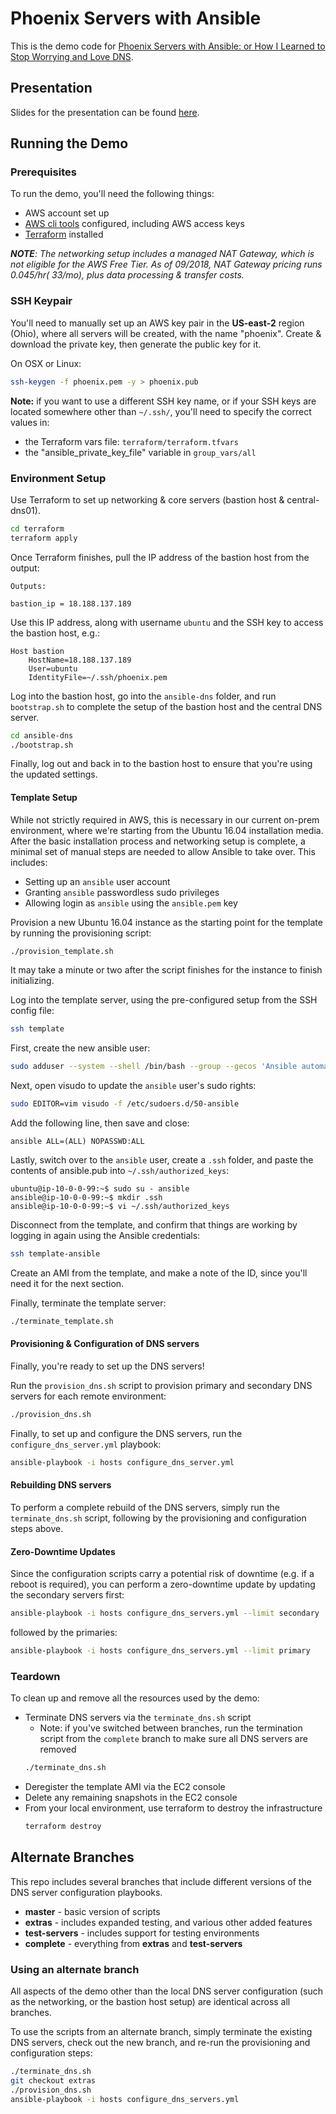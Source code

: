 Phoenix Servers with Ansible
============================

This is the demo code for [Phoenix Servers with Ansible: or How I Learned to Stop Worrying and Love
 DNS](https://docs.google.com/presentation/d/1qA5vXhKMeg2iOgg4lIYN6OTwpa46EzXhr70U1a05Z0g/edit?usp=sharing).

Presentation
----------------------

Slides for the presentation can be found 
[here](https://docs.google.com/presentation/d/1qA5vXhKMeg2iOgg4lIYN6OTwpa46EzXhr70U1a05Z0g/edit?usp=sharing).

Running the Demo
----------------------

### Prerequisites

To run the demo, you'll need the following things:
- AWS account set up
- [AWS cli tools](https://docs.aws.amazon.com/cli/latest/userguide/installing.html) configured, including AWS access keys
- [Terraform](https://www.terraform.io/intro/getting-started/install.html) installed

_**NOTE**: The networking setup includes a managed NAT Gateway, which is not eligible for the AWS Free Tier. 
As of 09/2018, NAT Gateway pricing runs $0.045/hr (~$33/mo), plus data processing & transfer costs._

### SSH Keypair

You'll need to manually set up an AWS key pair in the **US-east-2** region (Ohio), where all servers will be created, 
with the name "phoenix". Create & download the private key, then generate the public key for it.   

On OSX or Linux:

```bash
ssh-keygen -f phoenix.pem -y > phoenix.pub
``` 

**Note:** if you want to use a different SSH key name, or if your SSH keys are located somewhere other than `~/.ssh/`, 
you'll need to specify the correct values in:
- the Terraform vars file: `terraform/terraform.tfvars` 
- the "ansible_private_key_file" variable in `group_vars/all`

### Environment Setup

Use Terraform to set up networking & core servers (bastion host & central-dns01).
```bash
cd terraform
terraform apply
```

Once Terraform finishes, pull the IP address of the bastion host from the output:
```
Outputs:

bastion_ip = 18.188.137.189
```

Use this IP address, along with username `ubuntu` and the SSH key to access the bastion host, e.g.: 
```
Host bastion
    HostName=18.188.137.189
    User=ubuntu
    IdentityFile=~/.ssh/phoenix.pem
```

Log into the bastion host, go into the `ansible-dns` folder, and run `bootstrap.sh` to complete the setup of the 
bastion host and the central DNS server.
```bash
cd ansible-dns
./bootstrap.sh
``` 

Finally, log out and back in to the bastion host to ensure that you're using the updated settings.  

#### Template Setup 

While not strictly required in AWS, this is necessary in our current on-prem environment, where we're starting 
from the Ubuntu 16.04 installation media. After the basic installation process and networking setup is complete,
a minimal set of manual steps are needed to allow Ansible to take over. This includes:
- Setting up an `ansible` user account
- Granting `ansible` passwordless sudo privileges
- Allowing login as `ansible` using the `ansible.pem` key 

Provision a new Ubuntu 16.04 instance as the starting point for the template by running the provisioning script:
```bash
./provision_template.sh
```

It may take a minute or two after the script finishes for the instance to finish initializing. 

Log into the template server, using the pre-configured setup from the SSH config file:
```bash
ssh template
``` 

First, create the new ansible user:
```bash
sudo adduser --system --shell /bin/bash --group --gecos 'Ansible automation user' --disabled-password ansible
``` 

Next, open visudo to update the `ansible` user's sudo rights:
```bash
sudo EDITOR=vim visudo -f /etc/sudoers.d/50-ansible
```

Add the following line, then save and close:
```
ansible ALL=(ALL) NOPASSWD:ALL
```

Lastly, switch over to the `ansible` user, create a `.ssh` folder, and paste the contents of ansible.pub 
into `~/.ssh/authorized_keys`:
```
ubuntu@ip-10-0-0-99:~$ sudo su - ansible
ansible@ip-10-0-0-99:~$ mkdir .ssh
ansible@ip-10-0-0-99:~$ vi ~/.ssh/authorized_keys
``` 

Disconnect from the template, and confirm that things are working by logging in again using the 
Ansible credentials:
```bash
ssh template-ansible
```

Create an AMI from the template, and make a note of the ID, since you'll need it for the next section. 

Finally, terminate the template server:
```bash
./terminate_template.sh
```

#### Provisioning & Configuration of DNS servers
 
Finally, you're ready to set up the DNS servers!
 
Run the `provision_dns.sh` script to provision primary and secondary DNS servers for each remote environment:
```bash
./provision_dns.sh
```

Finally, to set up and configure the DNS servers, run the `configure_dns_server.yml` playbook:

```bash
ansible-playbook -i hosts configure_dns_server.yml
```


#### Rebuilding DNS servers

To perform a complete rebuild of the DNS servers, simply run the `terminate_dns.sh` script, following by the 
provisioning and configuration steps above.

#### Zero-Downtime Updates

Since the configuration scripts carry a potential risk of downtime (e.g. if a reboot is required), you can 
perform a zero-downtime update by updating the secondary servers first: 

```bash
ansible-playbook -i hosts configure_dns_servers.yml --limit secondary
```

followed by the primaries:

```bash
ansible-playbook -i hosts configure_dns_servers.yml --limit primary
```

### Teardown

To clean up and remove all the resources used by the demo: 

- Terminate DNS servers via the `terminate_dns.sh` script
    - Note: if you've switched between branches, run the termination script from the `complete` branch to make 
    sure all DNS servers are removed
    ```bash
    ./terminate_dns.sh
    ```
- Deregister the template AMI via the EC2 console
- Delete any remaining snapshots in the EC2 console 
- From your local environment, use terraform to destroy the infrastructure
    ```bash
    terraform destroy
    ```

Alternate Branches
----------------------

This repo includes several branches that include different versions of the DNS server configuration playbooks.

- **master** - basic version of scripts
- **extras** - includes expanded testing, and various other added features
- **test-servers** - includes support for testing environments
- **complete** - everything from **extras** and **test-servers**

### Using an alternate branch

All aspects of the demo other than the local DNS server configuration (such as the networking, or the bastion host 
setup) are identical across all branches.

To use the scripts from an alternate branch, simply terminate the existing DNS servers, check out the new branch, 
and re-run the provisioning and configuration steps:

```bash
./terminate_dns.sh
git checkout extras
./provision_dns.sh
ansible-playbook -i hosts configure_dns_servers.yml
```


